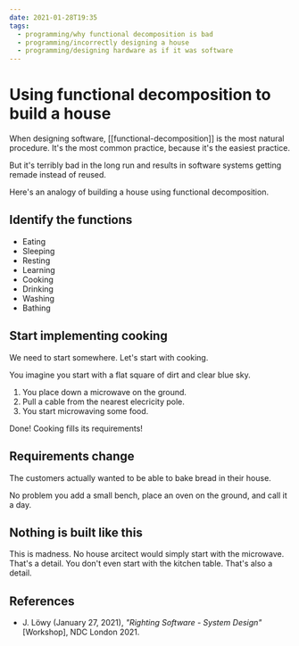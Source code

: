```yaml
---
date: 2021-01-28T19:35
tags: 
  - programming/why functional decomposition is bad
  - programming/incorrectly designing a house
  - programming/designing hardware as if it was software
---
```


# Using functional decomposition to build a house

When designing software, [[functional-decomposition]] is the most natural procedure.
It's the most common practice, because it's the easiest practice.

But it's terribly bad in the long run and results in software systems getting
remade instead of reused.

Here's an analogy of building a house using functional decomposition.

## Identify the functions

- Eating
- Sleeping
- Resting
- Learning
- Cooking
- Drinking
- Washing
- Bathing

## Start implementing cooking

We need to start somewhere. Let's start with cooking.

You imagine you start with a flat square of dirt and clear blue sky.

1. You place down a microwave on the ground.
2. Pull a cable from the nearest elecricity pole.
3. You start microwaving some food.

Done! Cooking fills its requirements!

## Requirements change

The customers actually wanted to be able to bake bread in their house.

No problem you add a small bench, place an oven on the ground, and call it a day.

## Nothing is built like this

This is madness. No house arcitect would simply start with the microwave. That's
a detail. You don't even start with the kitchen table. That's also a detail.

## References

- J. Löwy (January 27, 2021), *"Righting Software - System Design"* [Workshop],
  NDC London 2021.
